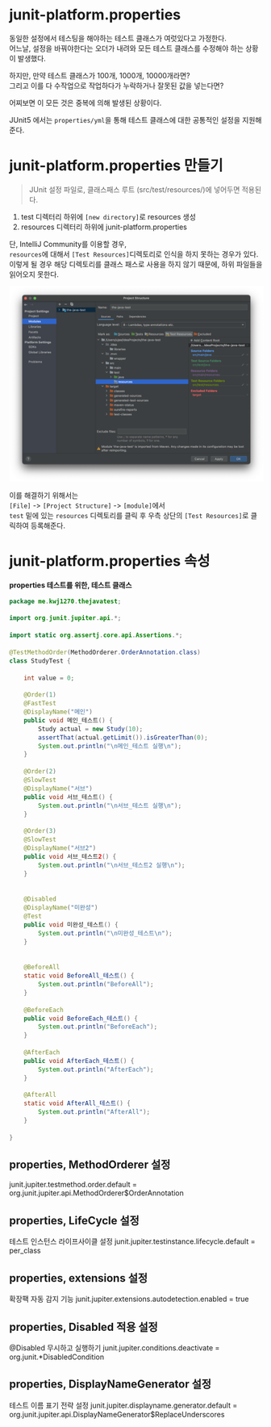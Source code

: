 # junit-platform.properties    
                
동일한 설정에서 테스팅을 해야하는 테스트 클래스가 여럿있다고 가정한다.            
어느날, 설정을 바꿔야한다는 오더가 내려와 모든 테스트 클래스를 수정해야 하는 상황이 발생했다.   
          
하지만, 만약 테스트 클래스가 100개, 1000개, 10000개라면?        
그리고 이를 다 수작업으로 작업하다가 누락하거나 잘못된 값을 넣는다면?     
    
어찌보면 이 모든 것은 중복에 의해 발생된 상황이다.    
       
JUnit5 에서는 `properties/yml`을 통해 테스트 클래스에 대한 공통적인 설정을 지원해준다.            
   
# junit-platform.properties 만들기  
> JUnit 설정 파일로, 클래스패스 루트 (src/test/resources/)에 넣어두면 적용된다.    
       
1. test 디렉터리 하위에 `[new directory]`로 resources 생성            
2. resources 디렉터리 하위에 junit-platform.properties         
   
단, IntelliJ Community를 이용할 경우,          
`resources`에 대해서 `[Test Resources]`디렉토리로 인식을 하지 못하는 경우가 있다.             
이렇게 될 경우 해당 디렉토리를 클래스 패스로 사용을 하지 않기 때문에, 하위 파일들을 읽어오지 못한다.          

![TestResourcesApply.png](./image/TestResourcesApply.png)    
  
이를 해결하기 위해서는    
`[File]` -> `[Project Structure]` -> `[module]`에서     
`test` 밑에 있는 `resources` 디렉토리를 클릭 후 우측 상단의 `[Test Resources]`로 클릭하여 등록해준다.     

# junit-platform.properties 속성     
  
**properties 테스트를 위한, 테스트 클래스**   
```java
package me.kwj1270.thejavatest;

import org.junit.jupiter.api.*;

import static org.assertj.core.api.Assertions.*;

@TestMethodOrder(MethodOrderer.OrderAnnotation.class)
class StudyTest {

    int value = 0;

    @Order(1)
    @FastTest
    @DisplayName("메인")
    public void 메인_테스트() {
        Study actual = new Study(10);
        assertThat(actual.getLimit()).isGreaterThan(0);
        System.out.println("\n메인_테스트 실행\n");
    }

    @Order(2)
    @SlowTest
    @DisplayName("서브")
    public void 서브_테스트() {
        System.out.println("\n서브_테스트 실행\n");
    }

    @Order(3)
    @SlowTest
    @DisplayName("서브2")
    public void 서브_테스트2() {
        System.out.println("\n서브_테스트2 실행\n");
    }


    @Disabled
    @DisplayName("미완성")
    @Test
    public void 미완성_테스트() {
        System.out.println("\n미완성_테스트\n");
    }


    @BeforeAll
    static void BeforeAll_테스트() {
        System.out.println("BeforeAll");
    }

    @BeforeEach
    public void BeforeEach_테스트() {
        System.out.println("BeforeEach");
    }

    @AfterEach
    public void AfterEach_테스트() {
        System.out.println("AfterEach");
    }

    @AfterAll
    static void AfterAll_테스트() {
        System.out.println("AfterAll");
    }

}
```
## properties, MethodOrderer 설정 


junit.jupiter.testmethod.order.default = \
    org.junit.jupiter.api.MethodOrderer$OrderAnnotation

## properties, LifeCycle 설정 

테스트 인스턴스 라이프사이클 설정
junit.jupiter.testinstance.lifecycle.default = per_class

## properties, extensions 설정 

확장팩 자동 감지 기능
junit.jupiter.extensions.autodetection.enabled = true

## properties, Disabled 적용 설정 

@Disabled 무시하고 실행하기
junit.jupiter.conditions.deactivate = org.junit.*DisabledCondition

## properties, DisplayNameGenerator 설정
테스트 이름 표기 전략 설정
junit.jupiter.displayname.generator.default = \
    org.junit.jupiter.api.DisplayNameGenerator$ReplaceUnderscores
